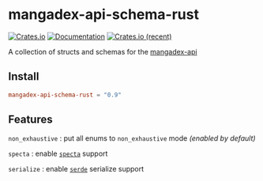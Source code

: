 # mangadex-api-schema-rust

[![Crates.io][crates-badge]][crates-url]
[![Documentation][docs-badge]][docs-url]
[![Crates.io (recent)](https://img.shields.io/crates/dr/mangadex-api-schema-rust)][crates-url]

[crates-badge]: https://img.shields.io/crates/v/mangadex-api-schema-rust.svg
[crates-url]: https://crates.io/crates/mangadex-api-schema-rust
[docs-badge]: https://img.shields.io/docsrs/mangadex-api-schema-rust.svg
[docs-url]: https://docs.rs/mangadex-api-schema-rust

A collection of structs and schemas for the [mangadex-api](https://github.com/tonymushah/mangadex-api)

## Install

```toml
mangadex-api-schema-rust = "0.9"
```

## Features

`non_exhaustive` : put all enums to `non_exhaustive` mode _(enabled by default)_

`specta` : enable [`specta`](https://github.com/oscartbeaumont/specta) support

`serialize` : enable [`serde`](https://serde.rs/) serialize support
